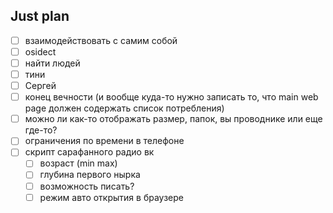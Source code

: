## Just plan
- [ ] взаимодействовать с самим собой
- [ ] osidect
- [ ] найти людей 
- [ ] тини
- [ ] Сергей
- [ ] конец вечности (и вообще куда-то нужно записать то, что main web page должен содержать список потребления)
- [ ] можно ли как-то отображать размер, папок, вы проводнике или еще где-то?
- [ ] ограничения по времени в телефоне 
- [ ] скрипт сарафанного радио вк
	- [ ] возраст (min max)
	- [ ] глубина первого нырка
	- [ ] возможность писать? 
	- [ ] режим авто открытия в браузере
